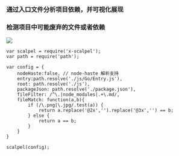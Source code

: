 ### 通过入口文件分析项目依赖，并可视化展现
### 检测项目中可能废弃的文件或者依赖


![](https://img.alicdn.com/tfs/TB1Bpm8RpXXXXcHXpXXXXXXXXXX-1393-599.png)

```
var scalpel = require('x-scalpel');
var path = require('path');

var config = {
    nodeHaste:false, // node-haste 解析支持
    entry:path.resolve('./js/Go/Entry.js'),
    root: path.resolve('./js'),
    packageJson: path.resolve('./package.json'),
    fileFilter: /^\.|node_modules|.+\.md/,
    fileMatch: function(a,b){
        if (/\.png|\.jpg/.test(a)) {
            return a.replace('@2x','').replace('@3x','') == b;
        } else {
            return a == b;
        }
    }
}

scalpel(config);

```